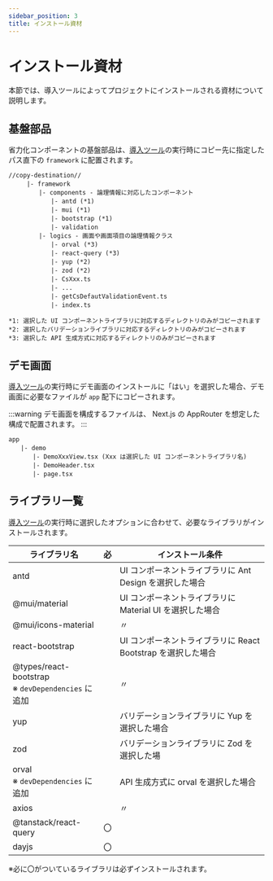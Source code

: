 ```yaml
---
sidebar_position: 3
title: インストール資材
---
```


# インストール資材

本節では、導入ツールによってプロジェクトにインストールされる資材について説明します。

## 基盤部品

省力化コンポーネントの基盤部品は、[導入ツール](./introduction-tool.md)の実行時にコピー先に指定したパス直下の `framework` に配置されます。

```
//copy-destination//
　　　|- framework
　　　　　|- components - 論理情報に対応したコンポーネント
　　　　　　　|- antd (*1)
　　　　　　　|- mui (*1)
　　　　　　　|- bootstrap (*1)
　　　　　　　|- validation
　　　　　|- logics - 画面や画面項目の論理情報クラス
　　　　　　　|- orval (*3)
　　　　　　　|- react-query (*3)
　　　　　　　|- yup (*2)
　　　　　　　|- zod (*2)
　　　　　　　|- CsXxx.ts
　　　　　　　|- ...
　　　　　　　|- getCsDefautValidationEvent.ts
　　　　　　　|- index.ts

*1: 選択した UI コンポーネントライブラリに対応するディレクトリのみがコピーされます
*2: 選択したバリデーションライブラリに対応するディレクトリのみがコピーされます
*3: 選択した API 生成方式に対応するディレクトリのみがコピーされます
```

## デモ画面

[導入ツール](./introduction-tool.md)の実行時にデモ画面のインストールに「はい」を選択した場合、デモ画面に必要なファイルが `app` 配下にコピーされます。

:::warning
デモ画面を構成するファイルは、 Next.js の AppRouter を想定した構成で配置されます。
:::

```
app
　　|- demo
　　　　|- DemoXxxView.tsx (Xxx は選択した UI コンポーネントライブラリ名)
　　　　|- DemoHeader.tsx
　　　　|- page.tsx
```

## ライブラリ一覧

[導入ツール](./introduction-tool.md)の実行時に選択したオプションに合わせて、必要なライブラリがインストールされます。

| ライブラリ名                                             | 必  | インストール条件                                             |
| -------------------------------------------------------- | --- | ------------------------------------------------------------ |
| antd                                                     |     | UI コンポーネントライブラリに Ant Design を選択した場合      |
| @mui/material                                            |     | UI コンポーネントライブラリに Material UI を選択した場合     |
| @mui/icons-material                                      |     | 〃                                                           |
| react-bootstrap                                          |     | UI コンポーネントライブラリに React Bootstrap を選択した場合 |
| @types/react-bootstrap <br /> ※ `devDependencies` に追加 |     | 〃                                                           |
| yup                                                      |     | バリデーションライブラリに Yup を選択した場合                |
| zod                                                      |     | バリデーションライブラリに Zod を選択した場                  |
| orval <br /> ※ `devDependencies` に追加                  |     | API 生成方式に orval を選択した場合                          |
| axios                                                    |     | 〃                                                           |
| @tanstack/react-query                                    | 〇  |                                                              |
| dayjs                                                    | 〇  |                                                              |

※必に〇がついているライブラリは必ずインストールされます。
